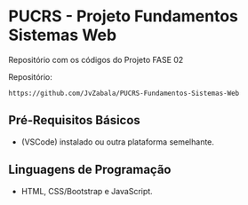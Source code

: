 # PUCRS - Projeto Fundamentos Sistemas Web 

Repositório com os códigos do Projeto FASE 02

Repositório:
```
https://github.com/JvZabala/PUCRS-Fundamentos-Sistemas-Web
```
## Pré-Requisitos Básicos

* (VSCode) instalado ou outra plataforma semelhante.
 
## Linguagens de Programação

* HTML, CSS/Bootstrap e JavaScript.
